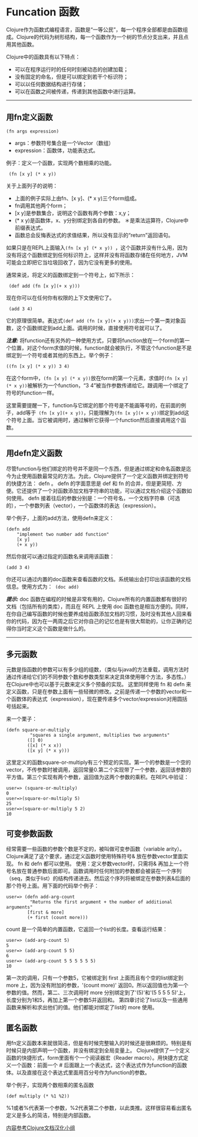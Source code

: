 # Funcation 函数


Clojure作为函数式编程语言，函数是“一等公民”，每一个程序全部都是由函数组成。Clojure的代码为树形结构，每一个函数作为一个树的节点分支出来，并且点用其他函数。

Clojure中的函数具有以下特点：

+ 可以在程序运行时的任何时刻被动态的创建加载；
+ 没有固定的命名，但是可以绑定到若干个标识符；
+ 可以以任何数据结构进行存储；
+ 可以在函数之间被传递，传递到其他函数中进行运算。

----

## 用fn定义函数

```
(fn args expression)
```
 + args：参数符号集合是一个Vector（数组）
 + expression：函数体，功能表达式。
 
  例子：定义一个函数，实现两个数相乘的功能。
  
  ```
   (fn [x y] (* x y))
  ```
  关于上面列子的说明：
  + 上面的例子实际上由fn、[x y]、(* x y)三个form组成。
  + fn调用其他两个form；
  + [x y]是参数集合，说明这个函数有两个参数：x,y；
  + (* x y)是函数体，x、y分别绑定到各自的参数。 ＊是乘法运算符，Clojure中前缀表达式。
  + 函数总会反悔表达式的求值结果，所以没有显示的“return”返回语句。

 如果只是在REPL上面输入```(fn [x y] (* x y)) ```，这个函数并没有什么用，因为没有将这个函数绑定到任何标识符上，这样并没有将函数存储在任何地方，JVM可能会立即把它当垃圾回收了，因为它没有更多的使用。
 
 通常来说，将定义的函数绑定到一个符号上，如下所示：
 
 ```
  (def add (fn [x y](+ x y)))
 ```
 现在你可以在任何你有权限的上下文使用它了。
 
 ```
  (add 3 4)
 ```
  它的原理很简单。表达式```(def add (fn [x y](+ x y)))```求出一个第一类对象函数，这个函数绑定到add上面。调用的时候，直接使用符号就可以了。
  
 ***注意:*** 将function还有另外的一种使用方式，只要将function放在一个form的第一个位置，对这个form求值的时候，function就会被执行，不管这个function是不是绑定到一个符号或者其他的东西上。举个例子：
 
 ```
 ((fn [x y] (* x y)) 3 4)
 ```
 在这个form中，```(fn [x y] (* x y))```放在form的第一个元素，求值时```(fn [x y] (* x y))```被解析为一个function，“3 4”被当作参数传递给它。跟调用一个绑定了符号的function一样。
 
 这里需要提醒一下，function与它绑定的那个符号是不能画等号的，在前面的例子，add等于``` (fn [x y](+ x y))```，只能理解为```(fn [x y](+ x y))```绑定到add这个符号上面。当它被调用时，通过解析它获得一个function然后直接调用这个函数。
 
----
 
## 用defn定义函数
 
 尽管function与他们绑定的符号并不是同一个东西，但是通过绑定和命名函数是迄今为止使用函数最常见的方法。为此，Clojure提供了一个定义函数并绑定到符号的快捷方法： defn 。 defn 的字面意思是 def 和 fn 的合并，但是更简短、方便。它还提供了一个对函数添加文档字符串的功能，可以通过文档介绍这个函数如何使用。 defn 接着往后的参数分别是：一个符号名，一个文档字符串（可选的），一个参数列表（vector），一个函数体的表达（expression）。
 
 举个例子，上面的add方法，使用defn来定义：
 
```
(defn add
	"implement two number add function"
	[x y] 
	(+ x y))
```

然后你就可以通过指定的函数名来调用该函数：

```
(add 3 4)
```
你还可以通过内置的doc函数来查看函数的文档。系统输出会打印出该函数的文档信息。使用方式为：``` (doc add)```

***提示:*** doc 函数在编程的时候是非常有用的，Clojure所有的内置函数都有很好的文档（包括所有的类库），而且在 REPL 上使用 doc 函数也是相当方便的。同样，在你自己编写函数的时候也要养成给函数添加文档的习惯，及时没有其他人回来看你的代码，因为在一两周之后它对你自己的记忆也是有很大帮助的，让你正确的记得你当时定义这个函数是做什么的。

----

## 多元函数

元数是指函数的参数可以有多少组的组数，（类似与java的方法重载，调用方法时通过传递给它们的不同参数个数和参数类型来决定具体使用哪个方法，多态性。）在Clojure中也可以基于元数来定义多个预备的实现。 这里同样使用 fn 和 defn 来定义函数，只是在参数上面有一些轻微的修改。之前是传递一个参数的vector和一个函数体的表达式（expression），现在要传递多个vector/expression对用圆括号括起来。

来一个栗子：

```
(defn square-or-multiply 
         "squares a single argument, multiplies two arguments" 
        ([] 0) 
        ([x] (* x x)) 
        ([x y] (* x y))) 
```

这里定义的函数square-or-multiply有三个预定的实现。第一个的参数是一个空的vector，不传参数时被调用，返回常量0.第二个实现带了一个参数，返回该参数的平方值。第三个实现有两个参数，返回值为这两个参数的乘积。在REPL中验证：


```
user=> (square-or-multiply) 
0 
user=>(square-or-multiply 5) 
25 
user=>(square-or-multiply 5 2) 
10 
```

## 可变参数函数

经常需要一些函数的参数个数是不定的，被叫做可变参函数（variable arity）。Clojure满足了这个要求，通过定义函数时使用特殊符号& 放在参数vector里面实现。 fn 和 defn 都可以使用。 使用：定义参数vector时，只需将& 再加上一个符号名放在普通参数后面即可。函数调用时任何附加的参数都会被装在一个序列（seq，类似于list）的结构传递进去。然后这个序列将被绑定在参数列表&后面的那个符号上面。用下面的代码举个例子：

```
user=> (defn add-arg-count 
         "Returns the first argument + the number of additional arguments" 
        [first & more] 
        (+ first (count more))) 
```
count 是一个简单的内置函数，它返回一个list的长度。查看运行结果：

```
user=> (add-arg-count 5) 
5 
user=> (add-arg-count 5 5) 
6 
user=> (add-arg-count 5 5 5 5 5 5) 
10 
```
第一次的调用，只有一个参数5，它被绑定到 first 上面而且有个空的list绑定到 more 上，因为没有附加的参数，'(count more)' 返回0。所以返回值也为第一个参数的值。然而，第二、三次调用时 more 分别绑定到了'(5)'和'(5 5 5 5 5)'上，长度分别为1和5，再加上第一个参数5并返回和。 第四章讨论了list以及一些通用函数来解析和求出他们的值。他们都能对绑定了list的 more 使用。

## 匿名函数

用fn定义函数本来就很简洁，但是有时候完整输入的时候还是很麻烦的。特别是有时候只是内部声明一个函数，并没有绑定到全局变量上。 Clojure提供了一个定义函数的快捷形式，form里面有个一个阅读器宏（Reader macro）。用快捷方式定义一个函数：前面一个 # 后面跟上一个表达式，这个表达式作为function的函数体。以及直接在这个表达式里面用百分号作为function的参数。

举个例子，实现两个数相乘的匿名函数

```
(def multiply (* %1 %2))

```
%1或者%代表第一个参数，%2代表第二个参数，以此类推。这样很容易看出匿名定义是多么的简洁，特别是内部函数。

[内容参考Clojure文档汉化小组](https://code.google.com/p/clojure-doc-en2ch/wiki/Chapter_3_Controlling_Progam_flow)

